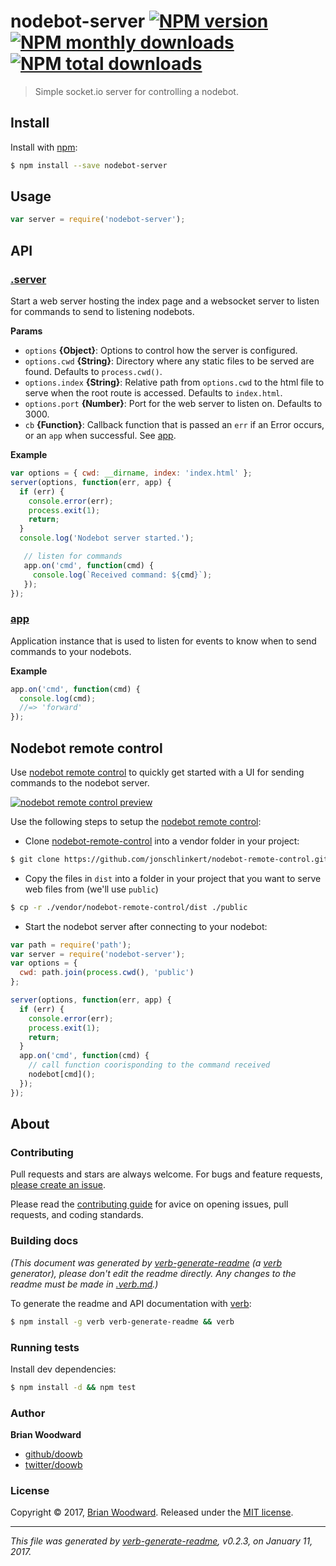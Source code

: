 # nodebot-server [![NPM version](https://img.shields.io/npm/v/nodebot-server.svg?style=flat)](https://www.npmjs.com/package/nodebot-server) [![NPM monthly downloads](https://img.shields.io/npm/dm/nodebot-server.svg?style=flat)](https://npmjs.org/package/nodebot-server)  [![NPM total downloads](https://img.shields.io/npm/dt/nodebot-server.svg?style=flat)](https://npmjs.org/package/nodebot-server)

> Simple socket.io server for controlling a nodebot.

## Install

Install with [npm](https://www.npmjs.com/):

```sh
$ npm install --save nodebot-server
```

## Usage

```js
var server = require('nodebot-server');
```

## API

### [.server](index.js#L35)

Start a web server hosting the index page and a websocket server to listen for commands to send to listening nodebots.

**Params**

* `options` **{Object}**: Options to control how the server is configured.
* `options.cwd` **{String}**: Directory where any static files to be served are found. Defaults to `process.cwd()`.
* `options.index` **{String}**: Relative path from `options.cwd` to the html file to serve when the root route is accessed. Defaults to `index.html`.
* `options.port` **{Number}**: Port for the web server to listen on. Defaults to 3000.
* `cb` **{Function}**: Callback function that is passed an `err` if an Error occurs, or an `app` when successful. See [app](#app).

**Example**

```js
var options = { cwd: __dirname, index: 'index.html' };
server(options, function(err, app) {
  if (err) {
    console.error(err);
    process.exit(1);
    return;
  }
  console.log('Nodebot server started.');

   // listen for commands
   app.on('cmd', function(cmd) {
     console.log(`Received command: ${cmd}`);
   });
});
```

### [app](index.js#L56)

Application instance that is used to listen for events to know when to send commands to your nodebots.

**Example**

```js
app.on('cmd', function(cmd) {
  console.log(cmd);
  //=> 'forward'
});
```

## Nodebot remote control

Use [nodebot remote control](https://github.com/jonschlinkert/nodebot-remote-control) to quickly get started with a UI for sending commands to the nodebot server.

[![nodebot remote control preview](https://raw.githubusercontent.com/jonschlinkert/nodebot-remote-control/master/src/nodebot-remote-control.jpg)](https://github.com/jonschlinkert/nodebot-remote-control)

Use the following steps to setup the [nodebot remote control](https://github.com/jonschlinkert/nodebot-remote-control):

* Clone [nodebot-remote-control](https://github.com/jonschlinkert/nodebot-remote-control) into a vendor folder in your project:

```sh
$ git clone https://github.com/jonschlinkert/nodebot-remote-control.git vendor/nodebot-remote-control
```

* Copy the files in `dist` into a folder in your project that you want to serve web files from (we'll use `public`)

```sh
$ cp -r ./vendor/nodebot-remote-control/dist ./public
```

* Start the nodebot server after connecting to your nodebot:

```js
var path = require('path');
var server = require('nodebot-server');
var options = {
  cwd: path.join(process.cwd(), 'public')
};

server(options, function(err, app) {
  if (err) {
    console.error(err);
    process.exit(1);
    return;
  }
  app.on('cmd', function(cmd) {
    // call function coorisponding to the command received
    nodebot[cmd]();
  });
});
```

## About

### Contributing

Pull requests and stars are always welcome. For bugs and feature requests, [please create an issue](../../issues/new).

Please read the [contributing guide](contributing.md) for avice on opening issues, pull requests, and coding standards.

### Building docs

_(This document was generated by [verb-generate-readme](https://github.com/verbose/verb-generate-readme) (a [verb](https://github.com/verbose/verb) generator), please don't edit the readme directly. Any changes to the readme must be made in [.verb.md](.verb.md).)_

To generate the readme and API documentation with [verb](https://github.com/verbose/verb):

```sh
$ npm install -g verb verb-generate-readme && verb
```

### Running tests

Install dev dependencies:

```sh
$ npm install -d && npm test
```

### Author

**Brian Woodward**

* [github/doowb](https://github.com/doowb)
* [twitter/doowb](http://twitter.com/doowb)

### License

Copyright © 2017, [Brian Woodward](https://github.com/doowb).
Released under the [MIT license](LICENSE).

***

_This file was generated by [verb-generate-readme](https://github.com/verbose/verb-generate-readme), v0.2.3, on January 11, 2017._